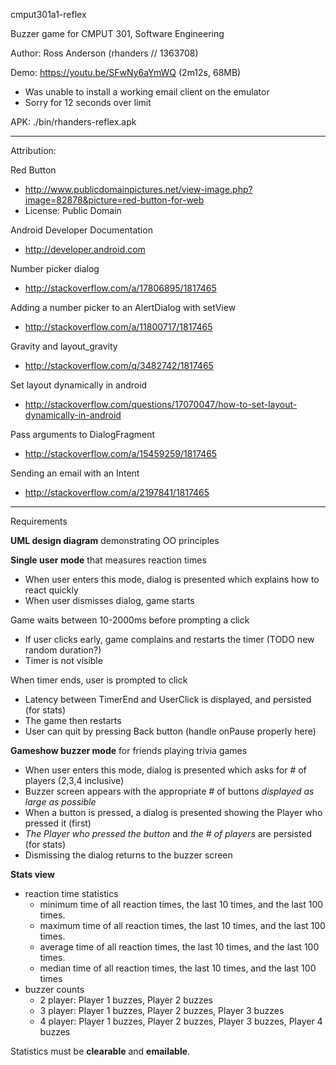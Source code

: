 cmput301a1-reflexBuzzer game for CMPUT 301, Software EngineeringAuthor: Ross Anderson (rhanders // 1363708)Demo: https://youtu.be/SFwNy6aYmWQ (2m12s, 68MB)- Was unable to install a working email client on the emulator- Sorry for 12 seconds over limitAPK: ./bin/rhanders-reflex.apk---Attribution:Red Button- http://www.publicdomainpictures.net/view-image.php?image=82878&picture=red-button-for-web- License: Public DomainAndroid Developer Documentation- http://developer.android.comNumber picker dialog- http://stackoverflow.com/a/17806895/1817465Adding a number picker to an AlertDialog with setView- http://stackoverflow.com/a/11800717/1817465Gravity and layout_gravity- http://stackoverflow.com/q/3482742/1817465Set layout dynamically in android- http://stackoverflow.com/questions/17070047/how-to-set-layout-dynamically-in-androidPass arguments to DialogFragment- http://stackoverflow.com/a/15459259/1817465Sending an email with an Intent- http://stackoverflow.com/a/2197841/1817465---Requirements**UML design diagram** demonstrating OO principles**Single user mode** that measures reaction times- When user enters this mode, dialog is presented which explains how to react quickly- When user dismisses dialog, game startsGame waits between 10-2000ms before prompting a click- If user clicks early, game complains and restarts the timer (TODO new random duration?)- Timer is not visibleWhen timer ends, user is prompted to click- Latency between TimerEnd and UserClick is displayed, and persisted (for stats)- The game then restarts- User can quit by pressing Back button (handle onPause properly here)**Gameshow buzzer mode** for friends playing trivia games- When user enters this mode, dialog is presented which asks for # of players (2,3,4 inclusive)- Buzzer screen appears with the appropriate # of buttons *displayed as large as possible*- When a button is pressed, a dialog is presented showing the Player who pressed it (first)- *The Player who pressed the button* and *the # of players* are persisted (for stats)- Dismissing the dialog returns to the buzzer screen**Stats view**- reaction time statistics    - minimum time of all reaction times, the last 10 times, and the last 100 times.    - maximum time of all reaction times, the last 10 times, and the last 100 times.    - average time of all reaction times, the last 10 times, and the last 100 times.    - median time of all reaction times, the last 10 times, and the last 100 times- buzzer counts    - 2 player: Player 1 buzzes, Player 2 buzzes    - 3 player: Player 1 buzzes, Player 2 buzzes, Player 3 buzzes    - 4 player: Player 1 buzzes, Player 2 buzzes, Player 3 buzzes, Player 4 buzzesStatistics must be **clearable** and **emailable**.
